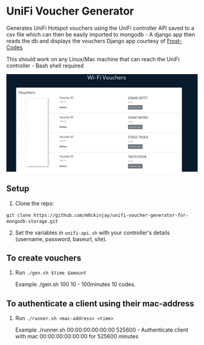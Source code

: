 # UniFi Voucher Generator

Generates UniFi Hotspot vouchers using the UniFi controller API saved to a csv file which can then
be easily imported to mongodb - A django app then reads the db and displays the vouchers
Django app courtesy of [Frost-Codes](github.com/Frost-Codes)

This should work on any Linux/Mac machine that can reach the UniFi controller - Bash shell required



![Preview of generated output](Screenshot.png)

## Setup

1. Clone the repo:

```
git clone https://github.com/m0ckinjay/unifi-voucher-generator-for-mongodb-storage.git
```

2. Set the variables in `unifi-api.sh` with your controller's details (username, password, baseurl, site).



## To create vouchers

1. Run 
```./gen.sh $time $amount```

   Example ./gen.sh 100 10  - 100minutes 10 codes. 

## To authenticate a client using their mac-address

1. Run 
```./runner.sh <mac-address> <time> ```

    Example ./runner.sh 00:00:00:00:00:00 525600 - Authenticate client with mac 00:00:00:00:00:00 for 525600 minutes
